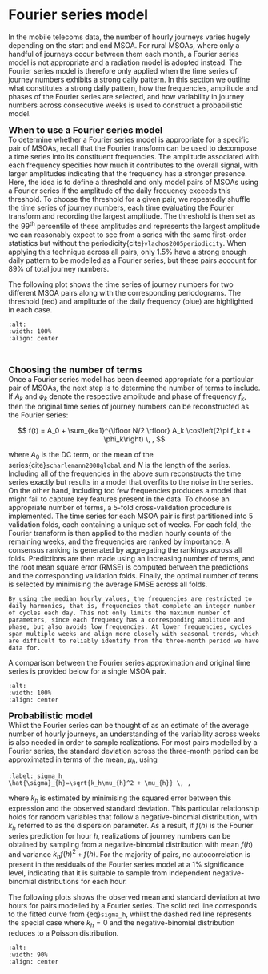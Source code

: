 # Fourier series model
In the mobile telecoms data, the number of hourly journeys varies hugely depending on the start and end MSOA. For rural MSOAs, where only a handful of journeys occur between them each month, a Fourier series model is not appropriate and a radiation model is adopted instead. The Fourier series model is therefore only applied when the time series of journey numbers exhibits a strong daily pattern. In this section we outline what constitutes a strong daily pattern, how the frequencies, amplitude and phases of the Fourier series are selected, and how variability in journey numbers across consecutive weeks is used to construct a probabilistic model.


<font size='4'> **When to use a Fourier series model** </font> <br>
 To determine whether a Fourier series model is appropriate for a specific pair of MSOAs, recall that the Fourier transform can be used to decompose a time series into its constituent frequencies. The amplitude associated with each frequency specifies how much it contributes to the overall signal, with larger amplitudes indicating that the frequency has a stronger presence. Here, the idea is to define a threshold and only model pairs of MSOAs using a Fourier series if the amplitude of the daily frequency exceeds this threshold. To choose the threshold for a given pair, we repeatedly shuffle the time series of journey numbers, each time evaluating the Fourier transform and recording the largest amplitude. The threshold is then set as the 99<sup>th</sup> percentile of these amplitudes and represents the largest amplitude we can reasonably expect to see from a series with the same first-order statistics but without the periodicity{cite}`vlachos2005periodicity`. When applying this technique across all pairs, only 1.5% have a strong enough daily pattern to be modelled as a Fourier series, but these pairs account for 89% of total journey numbers.

 The following plot shows the time series of journey numbers for two different MSOA pairs along with the corresponding periodograms. The threshold (red) and amplitude of the daily frequency (blue) are highlighted in each case.
 
```{image} ../images/fourier_threshold.png
:alt: 
:width: 100%
:align: center
```
<br>

<font size='4'> **Choosing the number of terms** </font> <br>
Once a Fourier series model has been deemed appropriate for a particular pair of MSOAs, the next step is to determine the number of terms to include. If $A_k$ and $\phi_k$ denote the respective amplitude and phase of frequency $f_k$, then the original time series of journey numbers can be reconstructed as the Fourier series:

$$
f(t) = A_0 + \sum_{k=1}^{\lfloor N/2 \rfloor} A_k \cos\left(2\pi f_k t + \phi_k\right) \, ,
$$

where $A_0$ is the DC term, or the mean of the series{cite}`scharlemann2008global` and $N$ is the length of the series. Including all of the frequencies in the above sum reconstructs the time series exactly but results in a model that overfits to the noise in the series. On the other hand, including too few frequencies produces a model that might fail to capture key features present in the data. To choose an appropriate number of terms, a 5-fold cross-validation procedure is implemented. The time series for each MSOA pair is first partitioned into 5 validation folds, each containing a unique set of weeks. For each fold, the Fourier transform is then applied to the median hourly counts of the remaining weeks, and the frequencies are ranked by importance. A consensus ranking is generated by aggregating the rankings across all folds. Predictions are then made using an increasing number of terms, and the root mean square error (RMSE) is computed between the predictions and the corresponding validation folds. Finally, the optimal number of terms is selected by minimising the average RMSE across all folds. 

```{note}
By using the median hourly values, the frequencies are restricted to daily harmonics, that is, frequencies that complete an integer number of cycles each day. This not only limits the maximum number of parameters, since each frequency has a corresponding amplitude and phase, but also avoids low frequencies. At lower frequencies, cycles span multiple weeks and align more closely with seasonal trends, which are difficult to reliably identify from the three-month period we have data for.
```

A comparison between the Fourier series approximation and original time series is provided below for a single MSOA pair.

```{image} ../images/fourier_series.png
:alt: 
:width: 100%
:align: center
```

<font size='4'> **Probabilistic model** </font> <br>
Whilst the Fourier series can be thought of as an estimate of the average number of hourly journeys, an understanding of the variability across weeks is also needed in order to sample realizations. For most pairs modelled by a Fourier series, the standard deviation across the three-month period can be approximated in terms of the mean, $\mu_h$, using

```{math}
:label: sigma_h
\hat{\sigma}_{h}=\sqrt{k_h\mu_{h}^2 + \mu_{h}} \, ,
```

where $k_h$ is estimated by minimising the squared error between this expression and the observed standard deviation. This particular relationship holds for random variables that follow a negative-binomial distribution, with $k_h$ referred to as the dispersion parameter. As a result, if $f(h)$ is the Fourier series prediction for hour $h$, realizations of journey numbers can be obtained by sampling from a negative-binomial distribution with mean $f(h)$ and variance $k_h f(h)^2 + f(h)$. For the majority of pairs, no autocorrelation is present in the residuals of the Fourier series model at a 1% significance level, indicating that it is suitable to sample from independent negative-binomial distributions for each hour.

The following plots shows the observed mean and standard deviation at two hours for pairs modelled by a Fourier series. The solid red line corresponds to the fitted curve from {eq}`sigma_h`, whilst the dashed red line represents the special case where $k_h=0$ and the negative-binomial distribution reduces to a Poisson distribution.

```{image} ../images/fourier_noise_lower.png
:alt: 
:width: 90%
:align: center
```

